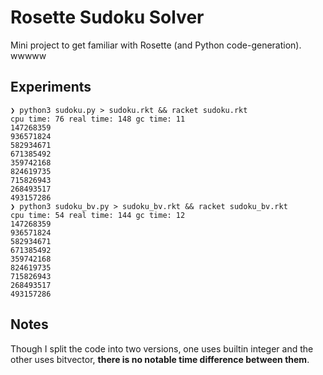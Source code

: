 # Rosette Sudoku Solver

Mini project to get familiar with Rosette (and Python code-generation). wwwww

## Experiments

```shell
❯ python3 sudoku.py > sudoku.rkt && racket sudoku.rkt
cpu time: 76 real time: 148 gc time: 11
147268359
936571824
582934671
671385492
359742168
824619735
715826943
268493517
493157286
❯ python3 sudoku_bv.py > sudoku_bv.rkt && racket sudoku_bv.rkt
cpu time: 54 real time: 144 gc time: 12
147268359
936571824
582934671
671385492
359742168
824619735
715826943
268493517
493157286
```

## Notes

Though I split the code into two versions, one uses builtin integer and the other uses bitvector, **there is no notable time difference between them**.